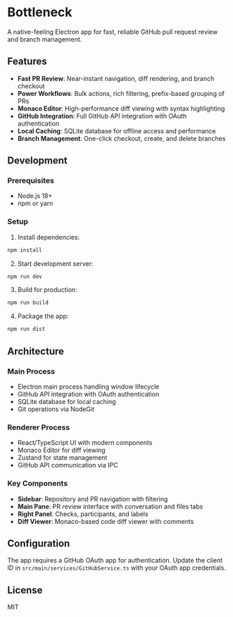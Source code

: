 # Bottleneck

A native-feeling Electron app for fast, reliable GitHub pull request review and branch management.

## Features

- **Fast PR Review**: Near-instant navigation, diff rendering, and branch checkout
- **Power Workflows**: Bulk actions, rich filtering, prefix-based grouping of PRs
- **Monaco Editor**: High-performance diff viewing with syntax highlighting
- **GitHub Integration**: Full GitHub API integration with OAuth authentication
- **Local Caching**: SQLite database for offline access and performance
- **Branch Management**: One-click checkout, create, and delete branches

## Development

### Prerequisites

- Node.js 18+ 
- npm or yarn

### Setup

1. Install dependencies:
```bash
npm install
```

2. Start development server:
```bash
npm run dev
```

3. Build for production:
```bash
npm run build
```

4. Package the app:
```bash
npm run dist
```

## Architecture

### Main Process
- Electron main process handling window lifecycle
- GitHub API integration with OAuth authentication
- SQLite database for local caching
- Git operations via NodeGit

### Renderer Process
- React/TypeScript UI with modern components
- Monaco Editor for diff viewing
- Zustand for state management
- GitHub API communication via IPC

### Key Components

- **Sidebar**: Repository and PR navigation with filtering
- **Main Pane**: PR review interface with conversation and files tabs
- **Right Panel**: Checks, participants, and labels
- **Diff Viewer**: Monaco-based code diff viewer with comments

## Configuration

The app requires a GitHub OAuth app for authentication. Update the client ID in `src/main/services/GitHubService.ts` with your OAuth app credentials.

## License

MIT